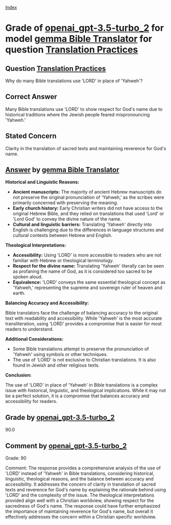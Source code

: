 
[Index](../../../../index.md)
# Grade of [openai_gpt-3.5-turbo_2](../../../grading_models/openai_gpt-3.5-turbo_2.md) for model [gemma Bible Translator](../../../answering_models/gemma_Bible_Translator.md) for question [Translation Practices](../../../questions/Translation_Practices.md)

## Question [Translation Practices](../../../questions/Translation_Practices.md)
Why do many Bible translations use 'LORD' in place of 'Yahweh'?

## Correct Answer
Many Bible translations use 'LORD' to show respect for God's name due to historical traditions where the Jewish people feared mispronouncing 'Yahweh.'

## Stated Concern
Clarity in the translation of sacred texts and maintaining reverence for God's name.

## [Answer](../Translation_Practices.md) by [gemma Bible Translator](../../../answering_models/gemma_Bible_Translator.md)
**Historical and Linguistic Reasons:**

* **Ancient manuscripts:** The majority of ancient Hebrew manuscripts do not preserve the original pronunciation of 'Yahweh,' as the scribes were primarily concerned with preserving the meaning.
* **Early church history:** Early Christian writers did not have access to the original Hebrew Bible, and they relied on translations that used 'Lord' or 'Lord God' to convey the divine nature of the name.
* **Cultural and linguistic barriers:** Translating 'Yahweh' directly into English is challenging due to the differences in language structures and cultural contexts between Hebrew and English.

**Theological Interpretations:**

* **Accessibility:** Using 'LORD' is more accessible to readers who are not familiar with Hebrew or theological terminology.
* **Respect for the divine name:** Translating 'Yahweh' literally can be seen as profaning the name of God, as it is considered too sacred to be spoken aloud.
* **Equivalence:** 'LORD' conveys the same essential theological concept as 'Yahweh,' representing the supreme and sovereign ruler of heaven and earth.

**Balancing Accuracy and Accessibility:**

Bible translators face the challenge of balancing accuracy to the original text with readability and accessibility. While 'Yahweh' is the most accurate transliteration, using 'LORD' provides a compromise that is easier for most readers to understand.

**Additional Considerations:**

* Some Bible translations attempt to preserve the pronunciation of 'Yahweh' using symbols or other techniques.
* The use of 'LORD' is not exclusive to Christian translations. It is also found in Jewish and other religious texts.

**Conclusion:**

The use of 'LORD' in place of 'Yahweh' in Bible translations is a complex issue with historical, linguistic, and theological implications. While it may not be a perfect solution, it is a compromise that balances accuracy and accessibility for readers.

## Grade by [openai_gpt-3.5-turbo_2](../../../grading_models/openai_gpt-3.5-turbo_2.md)
90.0

## Comment by [openai_gpt-3.5-turbo_2](../../../grading_models/openai_gpt-3.5-turbo_2.md)
Grade: 90

Comment: The response provides a comprehensive analysis of the use of 'LORD' instead of 'Yahweh' in Bible translations, considering historical, linguistic, theological reasons, and the balance between accuracy and accessibility. It addresses the concern of clarity in translation of sacred texts and reverence for God's name by explaining the rationale behind using 'LORD' and the complexity of the issue. The theological interpretations provided align well with a Christian worldview, showing respect for the sacredness of God's name. The response could have further emphasized the importance of maintaining reverence for God's name, but overall it effectively addresses the concern within a Christian specific worldview.
